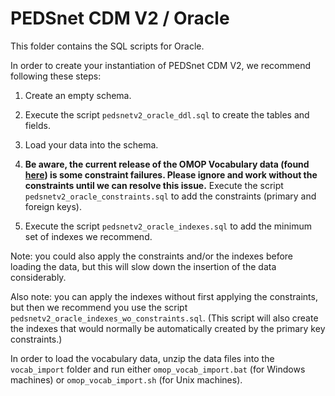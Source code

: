 # PEDSnet CDM V2 / Oracle

This folder contains the SQL scripts for Oracle. 

In order to create your instantiation of PEDSnet CDM V2, we recommend following these steps:

1. Create an empty schema.

2. Execute the script `pedsnetv2_oracle_ddl.sql` to create the tables and fields.

3. Load your data into the schema.

4. **Be aware, the current release of the OMOP Vocabulary data (found [here](https://github.com/PEDSnet/Data_Models/tree/master/PEDSnet#omop-v5-vocabulary-for-version-2)) is some constraint failures. Please ignore and work without the constraints until we can resolve this issue.** Execute the script `pedsnetv2_oracle_constraints.sql` to add the constraints (primary and foreign keys). 

5. Execute the script `pedsnetv2_oracle_indexes.sql` to add the minimum set of indexes we recommend.

Note: you could also apply the constraints and/or the indexes before loading the data, but this will slow down the insertion of the data considerably.

Also note: you can apply the indexes without first applying the constraints, but then we recommend you use the script `pedsnetv2_oracle_indexes_wo_constraints.sql`. (This script will also create the indexes that would normally be automatically created by the primary key constraints.)

In order to load the vocabulary data, unzip the data files into the `vocab_import` folder and run either `omop_vocab_import.bat` (for Windows machines) or `omop_vocab_import.sh` (for Unix machines).
